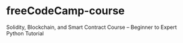 # freeCodeCamp-course
Solidity, Blockchain, and Smart Contract Course – Beginner to Expert Python Tutorial
